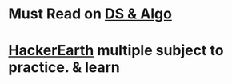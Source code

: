 # Must Read on [DS & Algo](https://www.topcoder.com/community/data-science/data-science-tutorials/)
# [HackerEarth](https://www.hackerearth.com/practice/) multiple subject to practice. & learn
